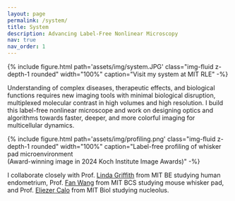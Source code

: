 ```yaml
---
layout: page
permalink: /system/
title: System
description: Advancing Label-Free Nonlinear Microscopy
nav: true
nav_order: 1
---
```


{% include figure.html path='assets/img/system.JPG' class="img-fluid z-depth-1 rounded" width="100%" caption="Visit my system at MIT RLE" -%}

Understanding of complex diseases, therapeutic effects, and biological functions requires new imaging tools with minimal biological disruption, multiplexed molecular contrast in high volumes and high resolution. I build this label-free nonlinear microscope and work on designing optics and algorithms towards faster, deeper, and more colorful imaging for multicellular dynamics.

{% include figure.html path='assets/img/profiling.png' class="img-fluid z-depth-1 rounded" width="100%" caption="Label-free profiling of whisker pad microenvironment<br>
(Award-winning image in 2024 Koch Institute Image Awards)" -%}

I collaborate closely with Prof. [Linda Griffith](https://lgglab.mit.edu/) from MIT BE studying human endometrium, Prof. [Fan Wang](https://www.wanglab-neuro.org/) from MIT BCS studying mouse whisker pad, and Prof. [Eliezer Calo](https://www.calolab.mit.edu/) from MIT Biol studying nucleolus.
